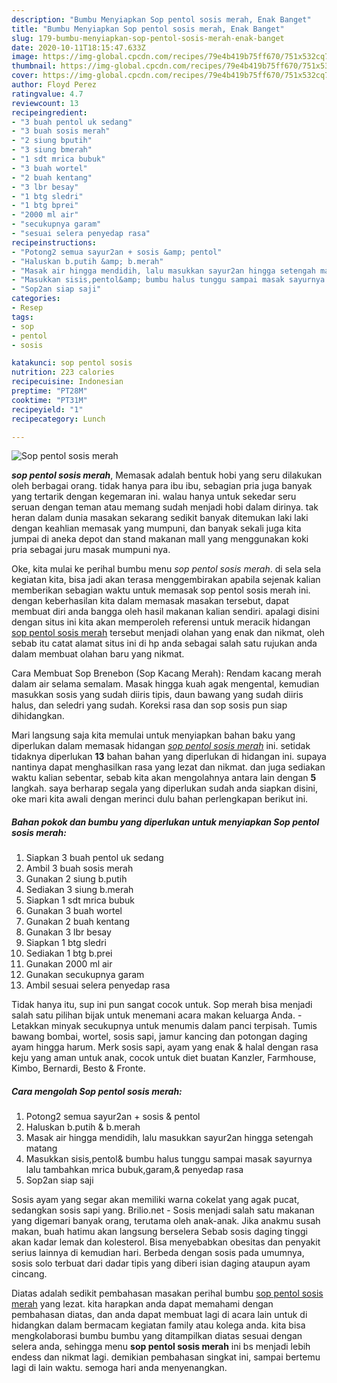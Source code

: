 ```yaml
---
description: "Bumbu Menyiapkan Sop pentol sosis merah, Enak Banget"
title: "Bumbu Menyiapkan Sop pentol sosis merah, Enak Banget"
slug: 179-bumbu-menyiapkan-sop-pentol-sosis-merah-enak-banget
date: 2020-10-11T18:15:47.633Z
image: https://img-global.cpcdn.com/recipes/79e4b419b75ff670/751x532cq70/sop-pentol-sosis-merah-foto-resep-utama.jpg
thumbnail: https://img-global.cpcdn.com/recipes/79e4b419b75ff670/751x532cq70/sop-pentol-sosis-merah-foto-resep-utama.jpg
cover: https://img-global.cpcdn.com/recipes/79e4b419b75ff670/751x532cq70/sop-pentol-sosis-merah-foto-resep-utama.jpg
author: Floyd Perez
ratingvalue: 4.7
reviewcount: 13
recipeingredient:
- "3 buah pentol uk sedang"
- "3 buah sosis merah"
- "2 siung bputih"
- "3 siung bmerah"
- "1 sdt mrica bubuk"
- "3 buah wortel"
- "2 buah kentang"
- "3 lbr besay"
- "1 btg sledri"
- "1 btg bprei"
- "2000 ml air"
- "secukupnya garam"
- "sesuai selera penyedap rasa"
recipeinstructions:
- "Potong2 semua sayur2an + sosis &amp; pentol"
- "Haluskan b.putih &amp; b.merah"
- "Masak air hingga mendidih, lalu masukkan sayur2an hingga setengah matang"
- "Masukkan sisis,pentol&amp; bumbu halus tunggu sampai masak sayurnya lalu tambahkan mrica bubuk,garam,&amp; penyedap rasa"
- "Sop2an siap saji"
categories:
- Resep
tags:
- sop
- pentol
- sosis

katakunci: sop pentol sosis 
nutrition: 223 calories
recipecuisine: Indonesian
preptime: "PT28M"
cooktime: "PT31M"
recipeyield: "1"
recipecategory: Lunch

---
```



![Sop pentol sosis merah](https://img-global.cpcdn.com/recipes/79e4b419b75ff670/751x532cq70/sop-pentol-sosis-merah-foto-resep-utama.jpg)

<b><i>sop pentol sosis merah</i></b>, Memasak adalah bentuk hobi yang seru dilakukan oleh berbagai orang. tidak hanya para ibu ibu, sebagian pria juga banyak yang tertarik dengan kegemaran ini. walau hanya untuk sekedar seru seruan dengan teman atau memang sudah menjadi hobi dalam dirinya. tak heran dalam dunia masakan sekarang sedikit banyak ditemukan laki laki dengan keahlian memasak yang mumpuni, dan banyak sekali juga kita jumpai di aneka depot dan stand makanan mall yang menggunakan koki pria sebagai juru masak mumpuni nya.

Oke, kita mulai ke perihal bumbu menu <i>sop pentol sosis merah</i>. di sela sela kegiatan kita, bisa jadi akan terasa menggembirakan apabila sejenak kalian memberikan sebagian waktu untuk memasak sop pentol sosis merah ini. dengan keberhasilan kita dalam memasak masakan tersebut, dapat membuat diri anda bangga oleh hasil makanan kalian sendiri. apalagi disini dengan situs ini kita akan memperoleh referensi untuk meracik hidangan <u>sop pentol sosis merah</u> tersebut menjadi olahan yang enak dan nikmat, oleh sebab itu catat alamat situs ini di hp anda sebagai salah satu rujukan anda dalam membuat olahan baru yang nikmat.

Cara Membuat Sop Brenebon (Sop Kacang Merah): Rendam kacang merah dalam air selama semalam. Masak hingga kuah agak mengental, kemudian masukkan sosis yang sudah diiris tipis, daun bawang yang sudah diiris halus, dan seledri yang sudah. Koreksi rasa dan sop sosis pun siap dihidangkan.


Mari langsung saja kita memulai untuk menyiapkan bahan baku yang diperlukan dalam memasak hidangan <u><i>sop pentol sosis merah</i></u> ini. setidak tidaknya diperlukan <b>13</b> bahan bahan yang diperlukan di hidangan ini. supaya nantinya dapat menghasilkan rasa yang lezat dan nikmat. dan juga sediakan waktu kalian sebentar, sebab kita akan mengolahnya antara lain dengan <b>5</b> langkah. saya berharap segala yang diperlukan sudah anda siapkan disini, oke mari kita awali dengan merinci dulu bahan perlengkapan berikut ini.

<!--inarticleads1-->

##### Bahan pokok dan bumbu yang diperlukan untuk menyiapkan Sop pentol sosis merah:

1. Siapkan 3 buah pentol uk sedang
1. Ambil 3 buah sosis merah
1. Gunakan 2 siung b.putih
1. Sediakan 3 siung b.merah
1. Siapkan 1 sdt mrica bubuk
1. Gunakan 3 buah wortel
1. Gunakan 2 buah kentang
1. Gunakan 3 lbr besay
1. Siapkan 1 btg sledri
1. Sediakan 1 btg b.prei
1. Gunakan 2000 ml air
1. Gunakan secukupnya garam
1. Ambil sesuai selera penyedap rasa


Tidak hanya itu, sup ini pun sangat cocok untuk. Sop merah bisa menjadi salah satu pilihan bijak untuk menemani acara makan keluarga Anda. - Letakkan minyak secukupnya untuk menumis dalam panci terpisah. Tumis bawang bombai, wortel, sosis sapi, jamur kancing dan potongan daging ayam hingga harum. Merk sosis sapi, ayam yang enak &amp; halal dengan rasa keju yang aman untuk anak, cocok untuk diet buatan Kanzler, Farmhouse, Kimbo, Bernardi, Besto &amp; Fronte. 

<!--inarticleads2-->

##### Cara mengolah Sop pentol sosis merah:

1. Potong2 semua sayur2an + sosis &amp; pentol
1. Haluskan b.putih &amp; b.merah
1. Masak air hingga mendidih, lalu masukkan sayur2an hingga setengah matang
1. Masukkan sisis,pentol&amp; bumbu halus tunggu sampai masak sayurnya lalu tambahkan mrica bubuk,garam,&amp; penyedap rasa
1. Sop2an siap saji


Sosis ayam yang segar akan memiliki warna cokelat yang agak pucat, sedangkan sosis sapi yang. Brilio.net - Sosis menjadi salah satu makanan yang digemari banyak orang, terutama oleh anak-anak. Jika anakmu susah makan, buah hatimu akan langsung berselera Sebab sosis daging tinggi akan kadar lemak dan kolesterol. Bisa menyebabkan obesitas dan penyakit serius lainnya di kemudian hari. Berbeda dengan sosis pada umumnya, sosis solo terbuat dari dadar tipis yang diberi isian daging ataupun ayam cincang. 

Diatas adalah sedikit pembahasan masakan perihal bumbu <u>sop pentol sosis merah</u> yang lezat. kita harapkan anda dapat memahami dengan pembahasan diatas, dan anda dapat membuat lagi di acara lain untuk di hidangkan dalam bermacam kegiatan family atau kolega anda. kita bisa mengkolaborasi bumbu bumbu yang ditampilkan diatas sesuai dengan selera anda, sehingga menu <b>sop pentol sosis merah</b> ini bs menjadi lebih endess dan nikmat lagi. demikian pembahasan singkat ini, sampai bertemu lagi di lain waktu. semoga hari anda menyenangkan.
